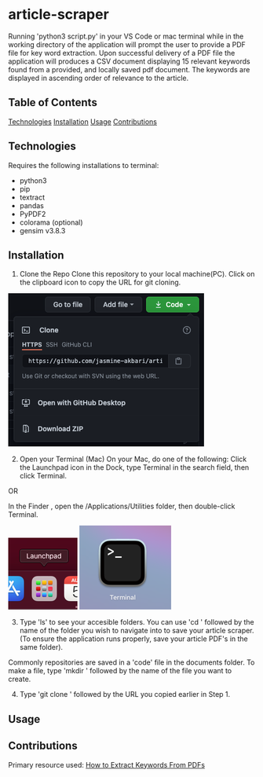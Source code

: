 # article-scraper

Running 'python3 script.py' in your VS Code or mac terminal while in the working directory of the application will prompt the user to provide a PDF file for key word extraction. Upon successful delivery of a PDF file the application will produces a CSV document displaying 15 relevant keywords found from a provided, and locally saved pdf document. The keywords are displayed in ascending order of relevance to the article.

## Table of Contents

[Technologies](Technologies)
[Installation](Installation)
[Usage](Usage)
[Contributions](Contributions)

## Technologies

Requires the following installations to terminal:
- python3
- pip
- textract
- pandas
- PyPDF2
- colorama (optional)
- gensim v3.8.3

## Installation
1. Clone the Repo
Clone this repository to your local machine(PC). Click on the clipboard icon to copy the URL for git cloning.

![step1](/src/images/git-clone-img.png)

2. Open your Terminal (Mac)
On your Mac, do one of the following: Click the Launchpad icon in the Dock, type Terminal in the search field, then click Terminal. 

OR

In the Finder , open the /Applications/Utilities folder, then double-click Terminal.

![step2](/src/images/launchpad-img.png) ![step2b](/src/images/terminal-icon-img.png)

3. Type 'ls' to see your accesible folders. You can use 'cd ' followed by the name of the folder you wish to navigate into to save your article scraper. (To ensure the application runs properly, save your article PDF's in the same folder).

Commonly repositories are saved in a 'code' file in the documents folder. To make a file, type 'mkdir ' followed by the name of 
the file you want to create.

4. Type 'git clone ' followed by the URL you copied earlier in Step 1.

## Usage


## Contributions

Primary resource used: [How to Extract Keywords From PDFs](https://towardsdatascience.com/how-to-extract-keywords-from-pdfs-and-arrange-in-order-of-their-weights-using-python-841556083341)